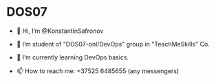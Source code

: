 # DOS07
- 👋 Hi, I’m @KonstantinSafronov

- 👀 I’m student of "DOS07-onl/DevOps" group in "TeachMeSkills" Co.

- 🌱 I’m currently learning DevOps basics.

- 📫 How to reach me: +37525 6485655 (any messengers)

